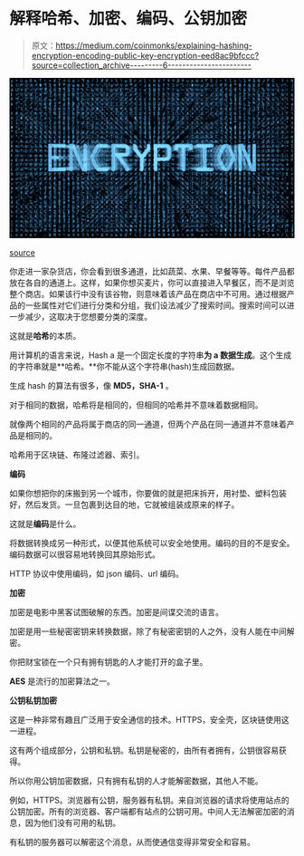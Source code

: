 # 解释哈希、加密、编码、公钥加密

> 原文：<https://medium.com/coinmonks/explaining-hashing-encryption-encoding-public-key-encryption-eed8ac9bfccc?source=collection_archive---------6----------------------->

![](img/a181ff7d2050e1381e512a28fa3ebcc1.png)

[source](https://ecdn1.heidi.ie/wp-content/uploads/2016/02/encryption.jpeg)

你走进一家杂货店，你会看到很多通道，比如蔬菜、水果、早餐等等。每件产品都放在各自的通道上。这样，如果你想买麦片，你可以直接进入早餐区，而不是浏览整个商店。如果该行中没有该谷物，则意味着该产品在商店中不可用。通过根据产品的一些属性对它们进行分类和分组，我们设法减少了搜索时间。搜索时间可以进一步减少，这取决于您想要分类的深度。

这就是**哈希**的本质。

用计算机的语言来说，Hash a 是一个固定长度的字符串**为 a 数据生成**。这个生成的字符串就是**哈希。**你不能从这个字符串(hash)生成回数据。

生成 hash 的算法有很多，像 **MD5，SHA-1** 。

对于相同的数据，哈希将是相同的，但相同的哈希并不意味着数据相同。

就像两个相同的产品将属于商店的同一通道，但两个产品在同一通道并不意味着产品是相同的。

哈希用于区块链、布隆过滤器、索引。

**编码**

如果你想把你的床搬到另一个城市，你要做的就是把床拆开，用衬垫、塑料包装好，然后发货。一旦包裹到达目的地，它就被组装成原来的样子。

这就是**编码**是什么。

将数据转换成另一种形式，以便其他系统可以安全地使用。编码的目的不是安全。编码数据可以很容易地转换回其原始形式。

HTTP 协议中使用编码，如 json 编码、url 编码。

**加密**

加密是电影中黑客试图破解的东西。加密是间谍交流的语言。

加密是用一些秘密密钥来转换数据，除了有秘密密钥的人之外，没有人能在中间解密。

你把财宝锁在一个只有拥有钥匙的人才能打开的盒子里。

**AES** 是流行的加密算法之一。

**公钥私钥加密**

这是一种非常有趣且广泛用于安全通信的技术。HTTPS，安全壳，区块链使用这一进程。

这有两个组成部分，公钥和私钥。私钥是秘密的，由所有者拥有，公钥很容易获得。

所以你用公钥加密数据，只有拥有私钥的人才能解密数据，其他人不能。

例如，HTTPS。浏览器有公钥，服务器有私钥。来自浏览器的请求将使用站点的公钥加密。所有的浏览器、客户端都有站点的公钥可用。中间人无法解密加密的消息，因为他们没有可用的私钥。

有私钥的服务器可以解密这个消息，从而使通信变得非常安全和容易。